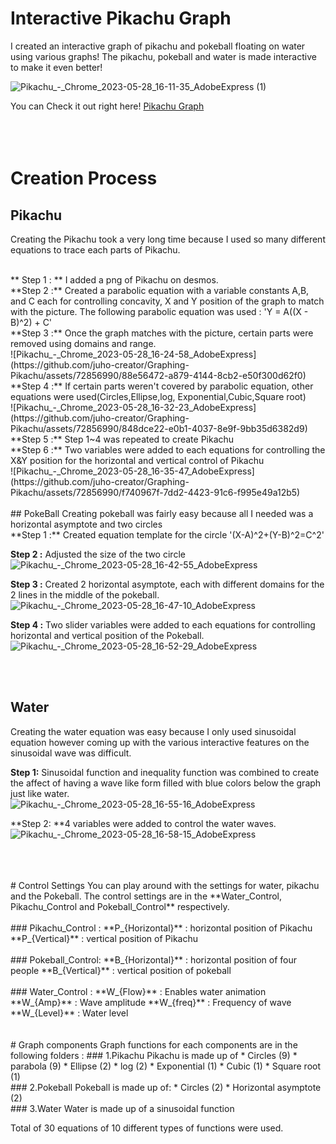  Interactive Pikachu Graph
 =============

I created an interactive graph of pikachu and pokeball floating on water using various graphs!
The pikachu, pokeball and water is made interactive to make it even better!



![Pikachu_-_Chrome_2023-05-28_16-11-35_AdobeExpress (1)](https://github.com/juho-creator/Graphing-Pikachu/assets/72856990/df81b209-0bf5-4404-8255-aa2323151de5)


You can Check it out right here! [Pikachu Graph](https://www.desmos.com/calculator/v8mpye0wof)
<br />
<br />
<br />
<br />

# Creation Process 

## Pikachu
Creating the Pikachu took a very long time because I used so many different equations to trace each parts of Pikachu.

<br />
** Step 1 : ** I added a png of Pikachu on desmos. 

<br />
**Step 2 :** Created a parabolic equation with a variable constants A,B, and C each for controlling concavity, X and Y 
position of the graph to match with the picture. The following parabolic equation was used : 'Y = A((X - B)^2) + C'

<br />
**Step 3 :** Once the graph matches with the picture, certain parts were removed using domains and range.<br />
![Pikachu_-_Chrome_2023-05-28_16-24-58_AdobeExpress](https://github.com/juho-creator/Graphing-Pikachu/assets/72856990/88e56472-a879-4144-8cb2-e50f300d62f0)


<br />
**Step 4 :**  If certain parts weren't covered by parabolic equation, other equations were used(Circles,Ellipse,log, Exponential,Cubic,Square root)<br />
![Pikachu_-_Chrome_2023-05-28_16-32-23_AdobeExpress](https://github.com/juho-creator/Graphing-Pikachu/assets/72856990/848dce22-e0b1-4037-8e9f-9bb35d6382d9)


<br />
**Step 5 :** Step 1~4 was repeated to create Pikachu

<br />
**Step 6 :** Two variables were added to each equations for controlling the X&Y position for the horizontal and vertical control of Pikachu<br />
![Pikachu_-_Chrome_2023-05-28_16-35-47_AdobeExpress](https://github.com/juho-creator/Graphing-Pikachu/assets/72856990/f740967f-7dd2-4423-91c6-f995e49a12b5)

<br />
<br />
## PokeBall
Creating pokeball was fairly easy because all I needed was a horizontal asymptote and two circles 

<br />
**Step 1 :** Created equation template for the circle '(X-A)^2+(Y-B)^2=C^2'

**Step 2 :**  Adjusted the size of the two circle<br />
![Pikachu_-_Chrome_2023-05-28_16-42-55_AdobeExpress](https://github.com/juho-creator/Graphing-Pikachu/assets/72856990/beb67fe5-adab-4f77-96ee-f9a7a85dfbb5)


**Step 3 :** Created 2 horizontal asymptote, each with different domains for the 2 lines in the middle of the pokeball.<br />
![Pikachu_-_Chrome_2023-05-28_16-47-10_AdobeExpress](https://github.com/juho-creator/Graphing-Pikachu/assets/72856990/762c90a4-571c-4e8f-b0fa-2b941eb5b2a0)

**Step 4 :** Two slider variables were added to each equations for controlling horizontal and vertical position of the Pokeball.<br />
![Pikachu_-_Chrome_2023-05-28_16-52-29_AdobeExpress](https://github.com/juho-creator/Graphing-Pikachu/assets/72856990/cbe51756-feb1-4c6c-8cad-c2208d755d21)

<br />
<br />

## Water 
Creating the water equation was easy because I only used sinusoidal equation however coming up with the various interactive features on the sinusoidal wave was difficult. 

**Step 1:** Sinusoidal function and inequality function was combined to create the affect of having a wave like form filled with blue colors below the graph just like water.<br />
![Pikachu_-_Chrome_2023-05-28_16-55-16_AdobeExpress](https://github.com/juho-creator/Graphing-Pikachu/assets/72856990/cc93cff3-219d-404b-b094-5d4abb404dfa)


**Step 2: **4 variables were added to control the water waves.<br />
![Pikachu_-_Chrome_2023-05-28_16-58-15_AdobeExpress](https://github.com/juho-creator/Graphing-Pikachu/assets/72856990/b03b495f-4305-4717-ab9a-d8a5ae29f076)

<br />
<br />
<br />
# Control Settings
You can play around with the settings for water, pikachu and the Pokeball. 
The control settings are in the **Water_Control, Pikachu_Control and Pokeball_Control** respectively.

<br />
<br />
### Pikachu_Control :
**P_{Horizontal}** : horizontal position of Pikachu
**P_{Vertical}** : vertical position of Pikachu


<br />
<br />
### Pokeball_Control: 
**B_{Horizontal}** : horizontal position of four people
**B_{Vertical}** : vertical position of pokeball

<br />
<br />
### Water_Control :
**W_{Flow}** : Enables water animation
**W_{Amp}** : Wave amplitude
**W_{freq}** : Frequency of wave 
**W_{Level}** : Water level

<br />
<br />
<br />
# Graph components
Graph functions for each components are in the following folders :
### 1.Pikachu
Pikachu is made up of 
  * Circles (9)
  * parabola (9)
  * Ellipse (2)
  * log (2)
  * Exponential (1)
  * Cubic (1)
  * Square root (1) 
 
<br />
### 2.Pokeball
Pokeball is made up of: 
  * Circles (2)
  * Horizontal asymptote (2)

<br />
### 3.Water
Water is made up of a sinusoidal function

Total of 30 equations of 10 different types of functions were used. 


